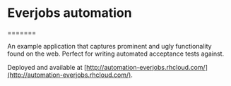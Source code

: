 # Everjobs automation
=======

An example application that captures prominent and ugly functionality found on the web. Perfect for writing automated acceptance tests against.

Deployed and available at [http://automation-everjobs.rhcloud.com/](http://automation-everjobs.rhcloud.com/).
